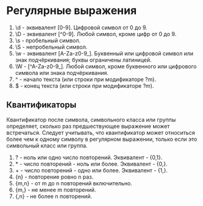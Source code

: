 # Регулярные выражения

1. \d - эквивалент [0-9]. Цифровой символ от 0 до 9.
2. \D - эквивалент [^0-9]. Любой символ, кроме цифр от 0 до 9.
3. \s - пробельный символ.
4. \S - непробельный символ.
5. \w - эквивалент [A-Za-z0-9_]. Буквенный или цифровой символ или знак подчёркивания; буквы ограничены латиницей.
6. \W - [^A-Za-z0-9_]. Любой символ, кроме буквенного или цифрового символа или знака подчёркивания.
7. ^ - начало текста (или строки при модификаторе ?m).
8. $ - конец текста (или строки при модификаторе ?m).
## Квантификаторы
Квантификатор после символа, символьного класса или группы определяет, сколько раз предшествующее выражение может встречаться. Следует учитывать, что квантификатор может относиться более чем к одному символу в регулярном выражении, только если это символьный класс или группа.
1. ? - ноль или одно число повторений. Эквивалент	- {0,1}.
2. \* - число повторений - ноль или более. Эквивалент - {0,}.
3. \+	- число повторений - одно или более.	Эквивалент - {1,}.
4. {n} - 	повторение ровно n раз.
5. {m,n} - 	от m до n повторений включительно.
6. {m,} - не менее m повторений.
7. {,n} - не более n повторений.
